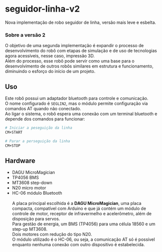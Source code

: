 # seguidor-linha-v2
Nova implementação de robo seguidor de linha, versão mais leve e esbelta.

### Sobre a versão 2
O objetivo de uma segunda implementação é expandir o processo de desenvolvimento do robô com etapas de simulação e de uso de tecnologias agora acessíveis, nesse caso, impressão 3D.\
Além do processo, esse robô pode servir como uma base para o desenvolvimento de outros robôs similares em estrutura e funcionamento, diminuindo o esforço do início de um projeto.

## Uso
Este robô possui um adaptador bluetooth para controle e comunicação.\
O nome configurado é `SEGLIN2`, mas o módulo permite configuração via comandos AT quando não conectado.\
Ao ligar o sistema, o robô espera uma conexão com um terminal bluetooth e depende dos comandos para funcionar:
```bash
# Iniciar a peseguição da linha
CM+START

# Parar a perseguição da linha
CM+STOP
```

## Hardware
- DAGU MicroMagician
- TP4056 BMS
- MT3608 step-down
- N20 micro motor
- HC-06 módulo Bluetooth\
  \
A placa principal escolhida é a **DAGU MicroMagician**, uma placa compacta, compatível com Arduino e que já contém um módulo de controle de motor, receptor de infravermelho e acelerômetro, além de disposição
para servos.\
Para gestão de energia, um BMS (TP4056) para uma célula 18560 e um step-up MT3608.\
Dois motores com redução do tipo N20.\
O módulo utilizado é o HC-06, ou seja, a comunicação AT só é possível enquanto nenhuma conexão com outro dispositivo é estabelecida.

